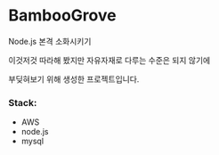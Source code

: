 # BambooGrove
Node.js 본격 소화시키기

이것저것 따라해 봤지만 자유자재로 다루는 수준은 되지 않기에

부딪혀보기 위해 생성한 프로젝트입니다.

### Stack:

- AWS
- node.js
- mysql


